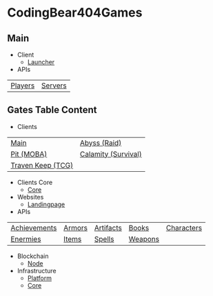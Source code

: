 # CodingBear404Games

## Main
* Client
    - [Launcher](https://github.com/CodingBear404Games/launcher)
* APIs
<table>
    <tr>
        <td><a href="https://github.com/CodingBear404Games/api-players">Players</a></td>
        <td><a href="https://github.com/CodingBear404Games/api-servers">Servers</a></td>
    </tr>

</table>

## Gates Table Content
* Clients
<table>
    <tr>
        <td><a href="https://github.com/CodingBear404Games/client-gates-main">Main</a></td>
        <td><a href="https://github.com/CodingBear404Games/client-gates-abyss">Abyss (Raid)</a></td>
    </tr>
    <tr>
        <td><a href="https://github.com/CodingBear404Games/client-gates-pit">Pit (MOBA)</a></td>
        <td><a href="https://github.com/CodingBear404Games/client-gates-calamity">Calamity (Survival)</a></td>
    </tr>
    <tr>
        <td><a href="https://github.com/CodingBear404Games/client-gates-traven-keep">Traven Keep (TCG)</td>
    </tr>
</table>
            
* Clients Core
    - [Core](https://github.com/CodingBear404Games/client-gates-core)
* Websites
    - [Landingpage](https://github.com/CodingBear404Games/gates-landingpage)
* APIs
<table>
    <tr>
        <td><a href="https://github.com/CodingBear404Games/api-achievements">Achievements</a></td>
        <td><a href="https://github.com/CodingBear404Games/api-armors">Armors</a></td>
        <td><a href="https://github.com/CodingBear404Games/api-artifacts">Artifacts</a></td>
        <td><a href="https://github.com/CodingBear404Games/api-books">Books</a></td>
        <td><a href="https://github.com/CodingBear404Games/api-characters">Characters</a></td>
    </tr>
    <tr>
        <td><a href="https://github.com/CodingBear404Games/api-enermies">Enermies</a></td>
        <td><a href="https://github.com/CodingBear404Games/api-items">Items</a></td>
        <td><a href="https://github.com/CodingBear404Games/api-spells">Spells</a></td>
        <td><a href="https://github.com/CodingBear404Games/api-weapons">Weapons</a></td>
    </tr>
</table>

* Blockchain
    - [Node](https://github.com/CodingBear404Games/blockchain-gates-node)
* Infrastructure
    - [Platform](https://github.com/CodingBear404Games/infrastructure-platform)
    - [Core](https://github.com/CodingBear404Games/infrastructure-core)
